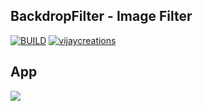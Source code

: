 ## BackdropFilter - Image Filter
[![BUILD](https://img.shields.io/badge/Build-passing-<COLOR>.svg)](https://github.com/vijayinyoutube/portfolioapp) [![vijaycreations](https://img.shields.io/website-up-vijaycreations-green-red/http/cv.lbesson.qc.to.svg)](https://www.youtube.com/channel/UCBC_Z7jla1GSITcqLKAtPxQ)




## App
<img src="https://user-images.githubusercontent.com/58719230/89027623-6e4f0580-d348-11ea-94d1-d596469d215d.png">

